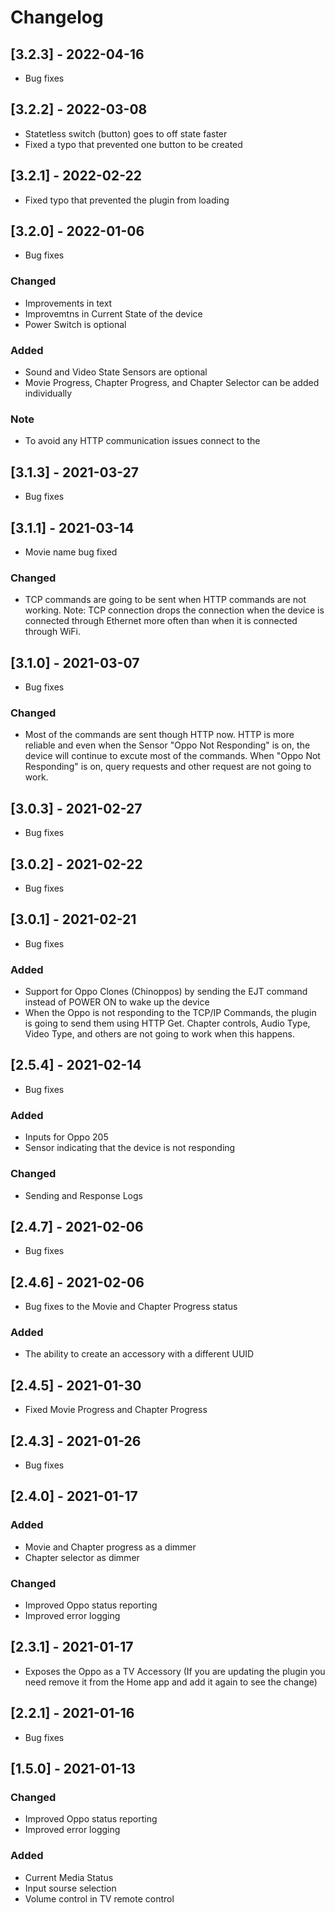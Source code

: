 # Changelog
## [3.2.3] - 2022-04-16
- Bug fixes
## [3.2.2] - 2022-03-08
- Statetless switch (button) goes to off state faster
- Fixed a typo that prevented one button to be created
## [3.2.1] - 2022-02-22
- Fixed typo that prevented the plugin from loading
## [3.2.0] - 2022-01-06
- Bug fixes
### Changed
- Improvements in text
- Improvemtns in Current State of the device
- Power Switch is optional
### Added
- Sound and Video State Sensors are optional
- Movie Progress, Chapter Progress, and Chapter Selector can be added individually
### Note
- To avoid any HTTP communication issues connect to the 

## [3.1.3] - 2021-03-27
- Bug fixes
## [3.1.1] - 2021-03-14
- Movie name bug fixed
### Changed
- TCP commands are going to be sent when HTTP commands are not working. Note: TCP connection drops the connection when the device is connected through Ethernet more often than when it is connected through WiFi.
## [3.1.0] - 2021-03-07
- Bug fixes
### Changed
- Most of the commands are sent though HTTP now. HTTP is more reliable and even when the Sensor "Oppo Not Responding" is on, the device will continue to excute most of the commands. When "Oppo Not Responding" is on, query requests and other request are not going to work. 
## [3.0.3] - 2021-02-27
- Bug fixes
## [3.0.2] - 2021-02-22
- Bug fixes
## [3.0.1] - 2021-02-21
- Bug fixes
### Added
- Support for Oppo Clones (Chinoppos) by sending the EJT command instead of POWER ON to wake up the device
- When the Oppo is not responding to the TCP/IP Commands, the plugin is going to send them using HTTP Get. Chapter controls, Audio Type, Video Type, and others are not going to work when this happens.
## [2.5.4] - 2021-02-14
- Bug fixes
### Added
- Inputs for Oppo 205
- Sensor indicating that the device is not responding
### Changed
- Sending and Response Logs
## [2.4.7] - 2021-02-06
- Bug fixes
## [2.4.6] - 2021-02-06
- Bug fixes to the Movie and Chapter Progress status
### Added
- The ability to create an accessory with a different UUID
## [2.4.5] - 2021-01-30
- Fixed Movie Progress and Chapter Progress
## [2.4.3] - 2021-01-26
- Bug fixes
## [2.4.0] - 2021-01-17
### Added
- Movie and Chapter progress as a dimmer
- Chapter selector as dimmer
### Changed
- Improved Oppo status reporting
- Improved error logging
## [2.3.1] - 2021-01-17
- Exposes the Oppo as a TV Accessory (If you are updating the plugin you need remove it from the Home app and add it again to see the change)
## [2.2.1] - 2021-01-16
- Bug fixes
## [1.5.0] - 2021-01-13
### Changed
- Improved Oppo status reporting
- Improved error logging
### Added
- Current Media Status
- Input sourse selection
- Volume control in TV remote control
